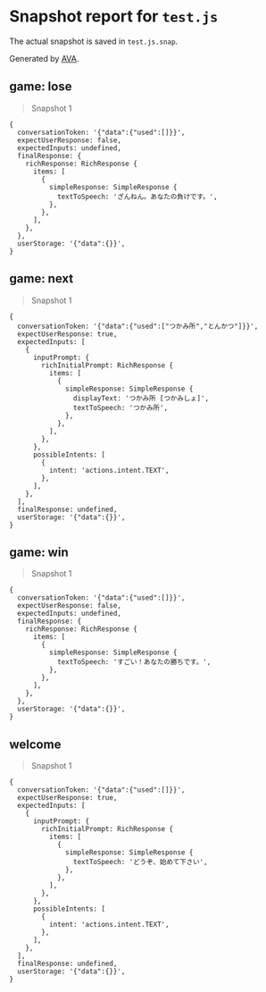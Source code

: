 # Snapshot report for `test.js`

The actual snapshot is saved in `test.js.snap`.

Generated by [AVA](https://ava.li).

## game: lose

> Snapshot 1

    {
      conversationToken: '{"data":{"used":[]}}',
      expectUserResponse: false,
      expectedInputs: undefined,
      finalResponse: {
        richResponse: RichResponse {
          items: [
            {
              simpleResponse: SimpleResponse {
                textToSpeech: 'ざんねん。あなたの負けです。',
              },
            },
          ],
        },
      },
      userStorage: '{"data":{}}',
    }

## game: next

> Snapshot 1

    {
      conversationToken: '{"data":{"used":["つかみ所","とんかつ"]}}',
      expectUserResponse: true,
      expectedInputs: [
        {
          inputPrompt: {
            richInitialPrompt: RichResponse {
              items: [
                {
                  simpleResponse: SimpleResponse {
                    displayText: 'つかみ所 [つかみしょ]',
                    textToSpeech: 'つかみ所',
                  },
                },
              ],
            },
          },
          possibleIntents: [
            {
              intent: 'actions.intent.TEXT',
            },
          ],
        },
      ],
      finalResponse: undefined,
      userStorage: '{"data":{}}',
    }

## game: win

> Snapshot 1

    {
      conversationToken: '{"data":{"used":[]}}',
      expectUserResponse: false,
      expectedInputs: undefined,
      finalResponse: {
        richResponse: RichResponse {
          items: [
            {
              simpleResponse: SimpleResponse {
                textToSpeech: 'すごい！あなたの勝ちです。',
              },
            },
          ],
        },
      },
      userStorage: '{"data":{}}',
    }

## welcome

> Snapshot 1

    {
      conversationToken: '{"data":{"used":[]}}',
      expectUserResponse: true,
      expectedInputs: [
        {
          inputPrompt: {
            richInitialPrompt: RichResponse {
              items: [
                {
                  simpleResponse: SimpleResponse {
                    textToSpeech: 'どうぞ、始めて下さい',
                  },
                },
              ],
            },
          },
          possibleIntents: [
            {
              intent: 'actions.intent.TEXT',
            },
          ],
        },
      ],
      finalResponse: undefined,
      userStorage: '{"data":{}}',
    }
